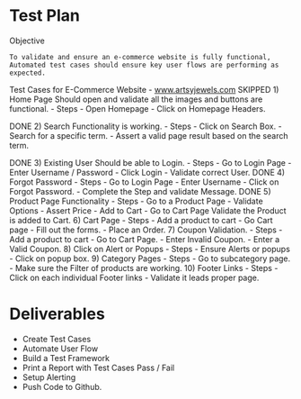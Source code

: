Test Plan
===================

Objective 

    To validate and ensure an e-commerce website is fully functional, Automated test cases should ensure key user flows are performing as expected. 
    
Test Cases for E-Commerce Website - www.artsyjewels.com
SKIPPED 1) Home Page Should open and validate all the images and buttons are functional.
    - Steps 
        - Open Homepage
        - Click on Homepage Headers.

DONE 2) Search Functionality is working.
    - Steps
        - Click on Search Box. 
        - Search for a specific term.
        - Assert a valid page result based on the search term.
    
DONE 3) Existing User Should be able to Login.
    - Steps
        - Go to Login Page
        - Enter Username / Password
        - Click Login
        - Validate correct User.
DONE 4) Forgot Password
    - Steps 
        - Go to Login Page
        - Enter Username
        - Click on Forgot Password.
        - Complete the Step and validate Message. 
DONE 5) Product Page Functionality
     - Steps 
        - Go to a Product Page
        - Validate Options 
        - Assert Price 
        - Add to Cart
        - Go to Cart Page Validate the Product is added to Cart.
6) Cart Page 
    - Steps
        - Add a product to cart
        - Go Cart page
        - Fill out the forms.
        - Place an Order. 
7) Coupon Validation. 
    - Steps 
        - Add a product to cart
        - Go to Cart Page.
        - Enter Invalid Coupon.
        - Enter a Valid Coupon. 
8) Click on Alert or Popups
    - Steps 
        - Ensure Alerts or popups
        - Click on popup box. 
9) Category Pages
    - Steps 
        - Go to subcategory page.
        - Make sure the Filter of products are working.
10) Footer Links 
    - Steps
        - Click on each individual Footer links
        - Validate it leads proper page.

Deliverables
=================

- Create Test Cases
- Automate User Flow
- Build a Test Framework
- Print a Report with Test Cases Pass / Fail
- Setup Alerting
- Push Code to Github.